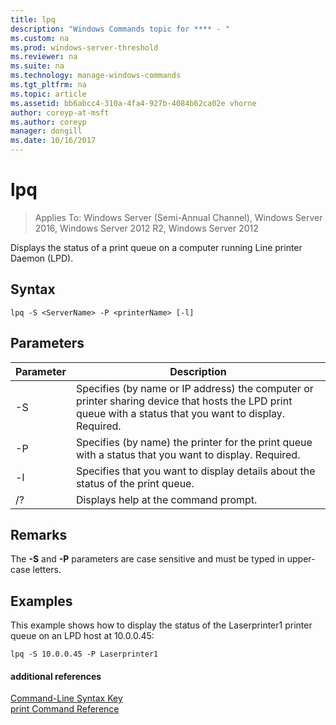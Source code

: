 ```yaml
---
title: lpq
description: "Windows Commands topic for **** - "
ms.custom: na
ms.prod: windows-server-threshold
ms.reviewer: na
ms.suite: na
ms.technology: manage-windows-commands
ms.tgt_pltfrm: na
ms.topic: article
ms.assetid: bb6abcc4-310a-4fa4-927b-4084b62ca02e vhorne
author: coreyp-at-msft
ms.author: coreyp
manager: dongill
ms.date: 10/16/2017
---
```

# lpq

>Applies To: Windows Server (Semi-Annual Channel), Windows Server 2016, Windows Server 2012 R2, Windows Server 2012

Displays the status of a print queue on a computer running Line printer Daemon (LPD).  
  
## Syntax  
```  
lpq -S <ServerName> -P <printerName> [-l]  
```  
## Parameters  
|Parameter|Description|  
|-------|--------|  
|-S <ServerName>|Specifies (by name or IP address) the computer or printer sharing device that hosts the LPD print queue with a status that you want to display. Required.|  
|-P <printerName>|Specifies (by name) the printer for the print queue with a status that you want to display. Required.|  
|-l|Specifies that you want to display details about the status of the print queue.|  
|/?|Displays help at the command prompt.|  
## Remarks  
The **-S** and **-P** parameters are case sensitive and must be typed in upper-case letters.  
## <a name="BKMK_examples"></a>Examples  
This example shows how to display the status of the Laserprinter1 printer queue on an LPD host at 10.0.0.45:  
```  
lpq -S 10.0.0.45 -P Laserprinter1  
```  
#### additional references  
[Command-Line Syntax Key](command-line-syntax-key.md)  
[print Command Reference](print-command-reference.md)  
